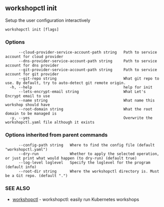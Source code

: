 ## workshopctl init

Setup the user configuration interactively

```
workshopctl init [flags]
```

### Options

```
      --cloud-provider-service-account-path string   Path to service account for cloud provider
      --dns-provider-service-account-path string     Path to service account for dns provider
      --git-provider-service-account-path string     Path to service account for git provider
      --git-repo string                              What git repo to use. By default, try to auto-detect git remote origin.
  -h, --help                                         help for init
      --lets-encrypt-email string                    What Let's Encrypt email to use
      --name string                                  What name this workshop should have
      --root-domain string                           What the root domain to be managed is
  -y, --yes                                          Overwrite the workshopctl.yaml file although it exists
```

### Options inherited from parent commands

```
      --config-path string   Where to find the config file (default "workshopctl.yaml")
      --dry-run              Whether to apply the selected operation, or just print what would happen (to dry-run) (default true)
      --log-level loglevel   Specify the loglevel for the program (default info)
      --root-dir string      Where the workshopctl directory is. Must be a Git repo. (default ".")
```

### SEE ALSO

* [workshopctl](workshopctl.md)	 - workshopctl: easily run Kubernetes workshops

